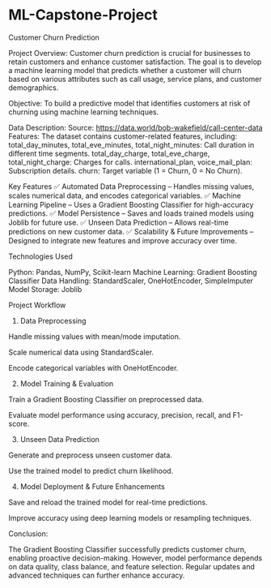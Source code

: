 # ML-Capstone-Project
Customer Churn Prediction

Project Overview:
Customer churn prediction is crucial for businesses to retain customers and enhance customer satisfaction. The goal is to develop a machine learning model that predicts whether a customer will churn based on various attributes such as call usage, service plans, and customer demographics.

Objective:
To build a predictive model that identifies customers at risk of churning using machine learning techniques.

Data Description:
Source: https://data.world/bob-wakefield/call-center-data
Features: The dataset contains customer-related features, including:
total_day_minutes, total_eve_minutes, total_night_minutes: Call duration in different time segments.
total_day_charge, total_eve_charge, total_night_charge: Charges for calls.
international_plan, voice_mail_plan: Subscription details.
churn: Target variable (1 = Churn, 0 = No Churn).

Key Features
✅ Automated Data Preprocessing – Handles missing values, scales numerical data, and encodes categorical variables.
✅ Machine Learning Pipeline – Uses a Gradient Boosting Classifier for high-accuracy predictions.
✅ Model Persistence – Saves and loads trained models using Joblib for future use.
✅ Unseen Data Prediction – Allows real-time predictions on new customer data.
✅ Scalability & Future Improvements – Designed to integrate new features and improve accuracy over time.

Technologies Used

Python: Pandas, NumPy, Scikit-learn
Machine Learning: Gradient Boosting Classifier
Data Handling: StandardScaler, OneHotEncoder, SimpleImputer
Model Storage: Joblib


Project Workflow

1. Data Preprocessing

Handle missing values with mean/mode imputation.

Scale numerical data using StandardScaler.

Encode categorical variables with OneHotEncoder.


2. Model Training & Evaluation

Train a Gradient Boosting Classifier on preprocessed data.

Evaluate model performance using accuracy, precision, recall, and F1-score.


3. Unseen Data Prediction

Generate and preprocess unseen customer data.

Use the trained model to predict churn likelihood.


4. Model Deployment & Future Enhancements

Save and reload the trained model for real-time predictions.

Improve accuracy using deep learning models or resampling techniques.

Conclusion:

The Gradient Boosting Classifier successfully predicts customer churn, enabling proactive decision-making. However, model performance depends on data quality, class balance, and feature selection. Regular updates and advanced techniques can further enhance accuracy.
